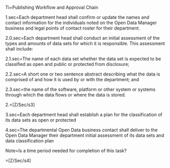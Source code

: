 Ti=Publishing Workflow and Approval Chain

1.sec=Each department head shall confirm or update the names and contact information for the individuals noted on the Open Data Manager business and legal points of contact roster for their department.

2.0.sec=Each department head shall conduct an initial assessment of the types and amounts of data sets for which it is responsible.  This assessment shall include:

2.1.sec=The name of each data set whether the data set is expected to be classified as open and public or protected from disclosure;

2.2.sec=A short one or two sentence abstract describing what the data is comprised of and how it is used by or     with the department; and

2.3.sec=the name of the software, platform or other system or systems through which the data flows or where the     data is stored.

2.=[Z/Sec/s3]

3.sec=Each department head shall establish a plan for the classification of its data sets as open or protected
 
4.sec=The departmental Open Data business contact shall deliver to the Open Data Manager their department initial assessment of its data sets and data classification plan

Note=Is a time period needed for completion of this task?
 
=[Z/Sec/s4]